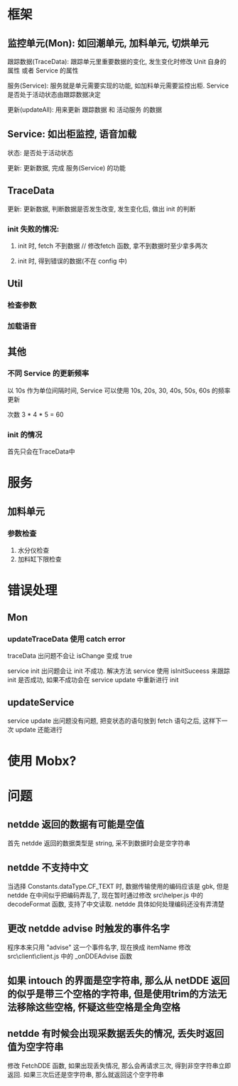 # 框架

## 监控单元(Mon): 如回潮单元, 加料单元, 切烘单元

跟踪数据(TraceData): 跟踪单元里重要数据的变化, 发生变化时修改 Unit 自身的属性 或者 Service 的属性

服务(Service): 服务就是单元需要实现的功能, 如加料单元需要监控出柜. Service 是否处于活动状态由跟踪数据决定

更新(updateAll): 用来更新 跟踪数据 和 活动服务 的数据

## Service: 如出柜监控, 语音加载

状态: 是否处于活动状态

更新: 更新数据, 完成 服务(Service) 的功能

## TraceData

更新: 更新数据, 判断数据是否发生改变, 发生变化后, 做出 init 的判断

### init 失败的情况: 

1. init 时, fetch 不到数据 // 修改fetch 函数, 拿不到数据时至少拿多两次

2. init 时, 得到错误的数据(不在 config 中)

## Util

### 检查参数

### 加载语音

## 其他

### 不同 Service 的更新频率
以 10s 作为单位间隔时间, Service 可以使用 10s, 20s, 30, 40s, 50s, 60s 的频率更新

次数 3 * 4 * 5 = 60

### init 的情况
首先只会在TraceData中

# 服务

## 加料单元

### 参数检查
1. 水分仪检查
2. 加料缸下限检查

# 错误处理

## Mon

### updateTraceData 使用 catch error

traceData 出问题不会让 isChange 变成 true 



service init 出问题会让 init 不成功. 解决方法 service 使用 isInitSuceess 来跟踪 init 是否成功, 如果不成功会在 service update 中重新进行 init

## updateService

service update 出问题没有问题, 把变状态的语句放到 fetch 语句之后, 这样下一次 update 还能进行

# 使用 Mobx? 

# 问题

## netdde 返回的数据有可能是空值

首先 netdde 返回的数据类型是 string, 采不到数据时会是空字符串

## netdde 不支持中文

当选择 Constants.dataType.CF_TEXT 时, 数据传输使用的编码应该是 gbk, 但是 netdde 在中间似乎把编码弄乱了, 现在暂时通过修改 src\helper.js 中的 decodeFormat 函数, 支持了中文读取. netdde 具体如何处理编码还没有弄清楚 

## 更改 netdde advise 时触发的事件名字
程序本来只用 "advise" 这一个事件名字, 现在换成 itemName
修改 src\client\client.js 中的 _onDDEAdvise 函数

## 如果 intouch 的界面是空字符串, 那么从 netDDE 返回的似乎是带三个空格的字符串, 但是使用trim的方法无法移除这些空格, 怀疑这些空格是全角空格

## netdde 有时候会出现采数据丢失的情况, 丢失时返回值为空字符串
修改 FetchDDE 函数, 如果出现丢失情况, 那么会再请求三次, 得到非空字符串立即返回. 如果三次后还是空字符串, 那么就返回这个空字符串
